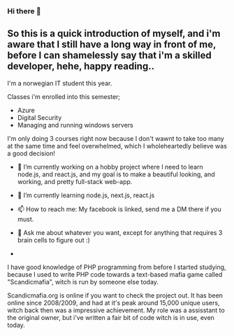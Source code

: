 ### Hi there 👋
## So this is a quick introduction of myself, and i'm aware that I still have a long way in front of me, before I can shamelessly say that i'm a skilled developer, hehe, happy reading..

I'm a norwegian IT student this year. 

Classes i'm enrolled into this semester;
  
  - Azure
  - Digital Security
  - Managing and running windows servers

I'm only doing 3 courses right now because I don't wawnt to take too many at the same time and feel overwhelmed, which I wholeheartedly believe was a good decision! 

- 🔭 I’m currently working on a hobby project where I need  to learn node.js, and react.js, and my goal is to make a beautiful looking, and working, and pretty full-stack web-app.
- 🌱 I’m currently learning node.js, next.js, react.js
- 📫 How to reach me: My facebook is linked, send me a DM there if you must.
- 💬 Ask me about whatever you want, except for anything that requires 3 brain cells to figure out :)

- 
I have good knowledge of PHP programming from before I started studying, because I used to write PHP code towards a text-based mafia game called "Scandicmafia", witch is run by someone else today.

Scandicmafia.org is online if you want to check the project out. It has been online since 2008/2009, and had at it's peak around 15,000 unique users, witch back then was a impressive achievement. My role was a assisstant to the original owner, but i've written a fair bit of code witch is in use, even today.

  
<!--
**slowboii/slowboii** is a ✨ _special_ ✨ repository because its `README.md` (this file) appears on your GitHub profile.

Here are some ideas to get you started:

- 🔭 I’m currently working on ...
- 🌱 I’m currently learning ...
- 👯 I’m looking to collaborate on ...
- 🤔 I’m looking for help with ...
- 💬 Ask me about ...
- 📫 How to reach me: ...
- 😄 Pronouns: ...
- ⚡ Fun fact: ...
-->
